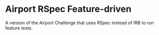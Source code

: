 # Airport RSpec Feature-driven
A version of the Airport Challenge that uses RSpec instead of IRB to run feature tests.

